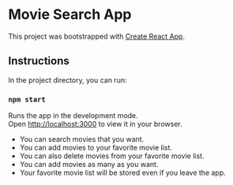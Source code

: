 # Movie Search App

This project was bootstrapped with [Create React App](https://github.com/facebook/create-react-app).

## Instructions

In the project directory, you can run:

### `npm start`

Runs the app in the development mode.\
Open [http://localhost:3000](http://localhost:3000) to view it in your browser.

- You can search movies that you want.
- You can add movies to your favorite movie list.
- You can also delete movies from your favorite movie list.
- You can add movies as many as you want.
- Your favorite movie list will be stored even if you leave the app.
